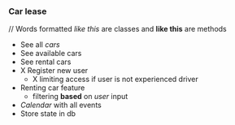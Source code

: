 ### Car lease
// Words formatted _like this_ are classes and **like this** are methods
- See all _cars_
- See available cars
- See rental cars
- X Register new user
  - X limiting access if user is not experienced driver
- Renting car feature
  - filtering **based** on _user_ input
- _Calendar_ with all events
- Store state in db